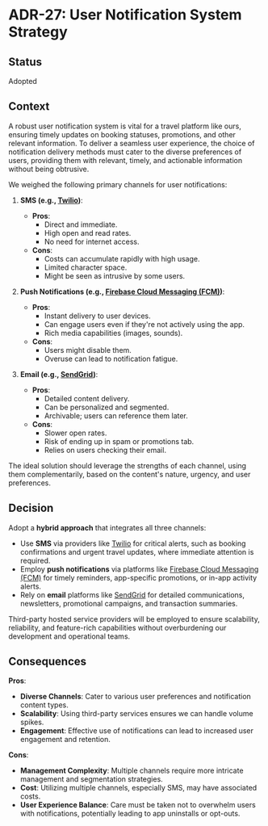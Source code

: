 # ADR-27: User Notification System Strategy

## Status

Adopted

## Context

A robust user notification system is vital for a travel platform like ours, ensuring timely updates on booking statuses, promotions, and other relevant information. To deliver a seamless user experience, the choice of notification delivery methods must cater to the diverse preferences of users, providing them with relevant, timely, and actionable information without being obtrusive.

We weighed the following primary channels for user notifications:

1. **SMS (e.g., [Twilio](https://www.twilio.com/))**:
    - **Pros**:
        - Direct and immediate.
        - High open and read rates.
        - No need for internet access.
    - **Cons**:
        - Costs can accumulate rapidly with high usage.
        - Limited character space.
        - Might be seen as intrusive by some users.

2. **Push Notifications (e.g., [Firebase Cloud Messaging (FCM)](https://firebase.google.com/products/cloud-messaging))**:
    - **Pros**:
        - Instant delivery to user devices.
        - Can engage users even if they're not actively using the app.
        - Rich media capabilities (images, sounds).
    - **Cons**:
        - Users might disable them.
        - Overuse can lead to notification fatigue.

3. **Email (e.g., [SendGrid](https://sendgrid.com/))**:
    - **Pros**:
        - Detailed content delivery.
        - Can be personalized and segmented.
        - Archivable; users can reference them later.
    - **Cons**:
        - Slower open rates.
        - Risk of ending up in spam or promotions tab.
        - Relies on users checking their email.

The ideal solution should leverage the strengths of each channel, using them complementarily, based on the content's nature, urgency, and user preferences.

## Decision

Adopt a **hybrid approach** that integrates all three channels:

- Use **SMS** via providers like [Twilio](https://www.twilio.com/) for critical alerts, such as booking confirmations and urgent travel updates, where immediate attention is required.
- Employ **push notifications** via platforms like [Firebase Cloud Messaging (FCM)](https://firebase.google.com/products/cloud-messaging) for timely reminders, app-specific promotions, or in-app activity alerts.
- Rely on **email** platforms like [SendGrid](https://sendgrid.com/) for detailed communications, newsletters, promotional campaigns, and transaction summaries.

Third-party hosted service providers will be employed to ensure scalability, reliability, and feature-rich capabilities without overburdening our development and operational teams.

## Consequences

**Pros**:

- **Diverse Channels**: Cater to various user preferences and notification content types.
- **Scalability**: Using third-party services ensures we can handle volume spikes.
- **Engagement**: Effective use of notifications can lead to increased user engagement and retention.

**Cons**:

- **Management Complexity**: Multiple channels require more intricate management and segmentation strategies.
- **Cost**: Utilizing multiple channels, especially SMS, may have associated costs.
- **User Experience Balance**: Care must be taken not to overwhelm users with notifications, potentially leading to app uninstalls or opt-outs.
